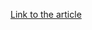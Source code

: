 [Link to the article](https://cofense.com/infostealer-keylogger-ransomware-one-anubis-targets-250-android-applications/)

